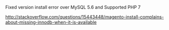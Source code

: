 Fixed version install error over MySQL 5.6
and Supported PHP 7

http://stackoverflow.com/questions/15443448/magento-install-complains-about-missing-innodb-when-it-is-available
